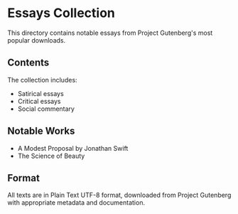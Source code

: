 # Essays Collection

This directory contains notable essays from Project Gutenberg's most popular downloads.

## Contents

The collection includes:
- Satirical essays
- Critical essays
- Social commentary

## Notable Works
- A Modest Proposal by Jonathan Swift
- The Science of Beauty

## Format
All texts are in Plain Text UTF-8 format, downloaded from Project Gutenberg with appropriate metadata and documentation.
